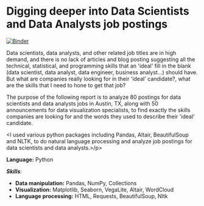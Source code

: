 # Digging deeper into Data Scientists and Data Analysts job postings

[![Binder](https://mybinder.org/badge_logo.svg)](https://mybinder.org/v2/gh/MeierG/Data-Science-Projects/tree/master/reading-job-announcements/conda/master?filepath=https%3A%2F%2Fgithub.com%2FMeierG%2FData-Science-Projects%2Fblob%2Fmaster%2Freading-job-announcements%2Freading-job-announcements.ipynb)

<p>Data scientists, data analysts, and other related job titles are in high demand, and there is no lack of articles and blog posting suggesting all the technical, statistical, and programming skills that an 'ideal' fill in the blank (data scientist, data analyst, data engineer, business analyst...) should have. But what are companies really looking for in their 'ideal' candidate?, what are the skills that I need to hone to get that job?</p>

<p>The purpose of the following report is to analyze 80 postings for data scientists and data analysts jobs in Austin, TX, along with 50 announcements for data visualization specialists, to find exactly the skills companies are looking for and the words they used to describe their 'ideal' candidate.</p>

<I used various python packages including Pandas, Altair, BeautifulSoup and NLTK, to do natural language processing and analyze job postings for data scientists and data analysts.>/p>

<p><b>Language:</b> Python</p>
<p><em><b>Skills</b>:</em> 
    <ul>
        <li><b>Data manipulation:</b> Pandas, NumPy, Collections</li>
        <li><b>Visualization:</b> Matplotlib, Seaborn, VegaLite, Altair, WordCloud</li>
        <li><b>Language processing:</b> HTML, Requests, BeautifulSoup, Nltk</li>
    </ul>
</p>